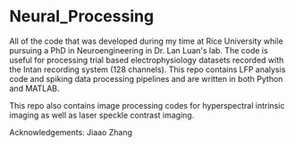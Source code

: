 # Neural_Processing
All of the code that was developed during my time at Rice University while pursuing a PhD in Neuroengineering in Dr. Lan Luan's lab. The code is useful for processing trial based electrophysiology datasets recorded with the Intan recording system (128 channels). This repo contains LFP analysis code and spiking data processing pipelines and are written in both Python and MATLAB. 

This repo also contains image processing codes for hyperspectral intrinsic imaging as well as laser speckle contrast imaging.

Acknowledgements: Jiaao Zhang
